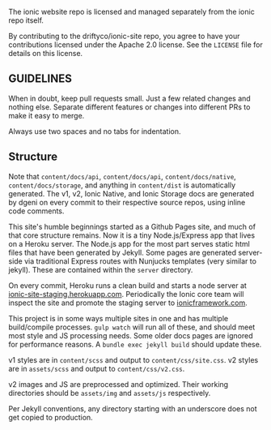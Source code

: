 The ionic website repo is licensed and managed separately from the ionic repo itself.

By contributing to the driftyco/ionic-site repo, you agree to have your contributions licensed under the Apache 2.0 license. See the `LICENSE` file for details on this license.

## GUIDELINES

When in doubt, keep pull requests small. Just a few related changes and nothing else. Separate different features or changes into different PRs to make it easy to merge.

Always use two spaces and no tabs for indentation.

## Structure

Note that `content/docs/api`, `content/docs/api`, `content/docs/native`, `content/docs/storage`, and anything in `content/dist` is automatically generated. The v1, v2, Ionic Native, and Ionic Storage docs are generated by dgeni on every commit to their respective source repos, using inline code comments.

This site's humble beginnings started as a Github Pages site, and much of that core structure remains. Now it is a tiny Node.js/Express app that lives on a Heroku server. The Node.js app for the most part serves static html files that have been generated by Jekyll. Some pages are generated server-side via traditional Express routes with Nunjucks templates (very similar to jekyll). These are contained within the `server` directory.

On every commit, Heroku runs a clean build and starts a node server at [ionic-site-staging.herokuapp.com](http://ionic-site-staging.herokuapp.com). Periodically the Ionic core team will inspect the site and promote the staging server to [ionicframework.com](https://ionicframework.com).

This project is in some ways multiple sites in one and has multiple build/compile processes. `gulp watch` will run all of these, and should meet most style and JS processing needs. Some older docs pages are ignored for performance reasons. A `bundle exec jekyll build` should update these.

v1 styles are in `content/scss` and output to `content/css/site.css`. v2 styles are in `assets/scss` and output to `content/css/v2.css`.

v2 images and JS are preprocessed and optimized. Their working directories should be `assets/img` and `assets/js` respectively.

Per Jekyll conventions, any directory starting with an underscore does not get copied to production.
